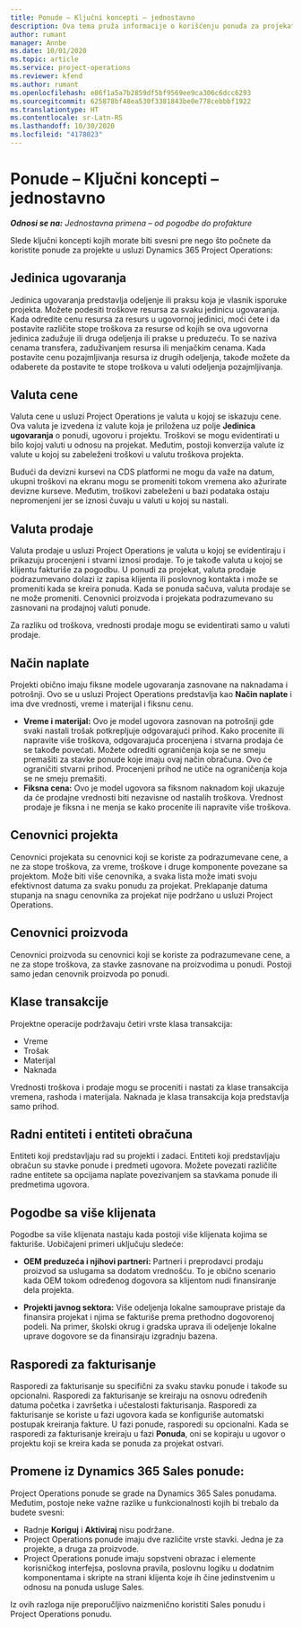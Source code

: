 ```yaml
---
title: Ponude – Ključni koncepti – jednostavno
description: Ova tema pruža informacije o korišćenju ponuda za projekat u usluzi Project Operations.
author: rumant
manager: Annbe
ms.date: 10/01/2020
ms.topic: article
ms.service: project-operations
ms.reviewer: kfend
ms.author: rumant
ms.openlocfilehash: e86f1a5a7b2859df5bf9569ee9ca306c6dcc6293
ms.sourcegitcommit: 625878bf48ea530f3381843be0e778cebbbf1922
ms.translationtype: HT
ms.contentlocale: sr-Latn-RS
ms.lasthandoff: 10/30/2020
ms.locfileid: "4178023"
---
```

# <a name="quotes---key-concepts---lite"></a>Ponude – Ključni koncepti – jednostavno

_**Odnosi se na:** Jednostavna primena – od pogodbe do profakture_


Slede ključni koncepti kojih morate biti svesni pre nego što počnete da koristite ponude za projekte u usluzi Dynamics 365 Project Operations:

## <a name="contracting-unit"></a>Jedinica ugovaranja

Jedinica ugovaranja predstavlja odeljenje ili praksu koja je vlasnik isporuke projekta. Možete podesiti troškove resursa za svaku jedinicu ugovaranja. Kada odredite cenu resursa za resurs u ugovornoj jedinici, moći ćete i da postavite različite stope troškova za resurse od kojih se ova ugovorna jedinica zadužuje ili druga odeljenja ili prakse u preduzeću. To se naziva cenama transfera, zaduživanjem resursa ili menjačkim cenama. Kada postavite cenu pozajmljivanja resursa iz drugih odeljenja, takođe možete da odaberete da postavite te stope troškova u valuti odeljenja pozajmljivanja.

## <a name="cost-currency"></a>Valuta cene

Valuta cene u usluzi Project Operations je valuta u kojoj se iskazuju cene. Ova valuta je izvedena iz valute koja je priložena uz polje **Jedinica ugovaranja** o ponudi, ugovoru i projektu. Troškovi se mogu evidentirati u bilo kojoj valuti u odnosu na projekat. Međutim, postoji konverzija valute iz valute u kojoj su zabeleženi troškovi u valutu troškova projekta.

Budući da devizni kursevi na CDS platformi ne mogu da važe na datum, ukupni troškovi na ekranu mogu se promeniti tokom vremena ako ažurirate devizne kurseve. Međutim, troškovi zabeleženi u bazi podataka ostaju nepromenjeni jer se iznosi čuvaju u valuti u kojoj su nastali.

## <a name="sales-currency"></a>Valuta prodaje

Valuta prodaje u usluzi Project Operations je valuta u kojoj se evidentiraju i prikazuju procenjeni i stvarni iznosi prodaje. To je takođe valuta u kojoj se klijentu fakturiše za pogodbu. U ponudi za projekat, valuta prodaje podrazumevano dolazi iz zapisa klijenta ili poslovnog kontakta i može se promeniti kada se kreira ponuda. Kada se ponuda sačuva, valuta prodaje se ne može promeniti. Cenovnici proizvoda i projekata podrazumevano su zasnovani na prodajnoj valuti ponude.

Za razliku od troškova, vrednosti prodaje mogu se evidentirati samo u valuti prodaje.

## <a name="billing-method"></a>Način naplate

Projekti obično imaju fiksne modele ugovaranja zasnovane na naknadama i potrošnji. Ovo se u usluzi Project Operations predstavlja kao **Način naplate** i ima dve vrednosti, vreme i materijal i fiksnu cenu.

- **Vreme i materijal:** Ovo je model ugovora zasnovan na potrošnji gde svaki nastali trošak potkrepljuje odgovarajući prihod. Kako procenite ili napravite više troškova, odgovarajuća procenjena i stvarna prodaja će se takođe povećati. Možete odrediti ograničenja koja se ne smeju premašiti za stavke ponude koje imaju ovaj način obračuna. Ovo će ograničiti stvarni prihod. Procenjeni prihod ne utiče na ograničenja koja se ne smeju premašiti.
- **Fiksna cena:** Ovo je model ugovora sa fiksnom naknadom koji ukazuje da će prodajne vrednosti biti nezavisne od nastalih troškova. Vrednost prodaje je fiksna i ne menja se kako procenite ili napravite više troškova.

## <a name="project-price-lists"></a>Cenovnici projekta

Cenovnici projekata su cenovnici koji se koriste za podrazumevane cene, a ne za stope troškova, za vreme, troškove i druge komponente povezane sa projektom. Može biti više cenovnika, a svaka lista može imati svoju efektivnost datuma za svaku ponudu za projekat. Preklapanje datuma stupanja na snagu cenovnika za projekat nije podržano u usluzi Project Operations.

## <a name="product-price-lists"></a>Cenovnici proizvoda

Cenovnici proizvoda su cenovnici koji se koriste za podrazumevane cene, a ne za stope troškova, za stavke zasnovane na proizvodima u ponudi. Postoji samo jedan cenovnik proizvoda po ponudi.

## <a name="transaction-classes"></a>Klase transakcije

Projektne operacije podržavaju četiri vrste klasa transakcija:

- Vreme
- Trošak
- Materijal
- Naknada

Vrednosti troškova i prodaje mogu se proceniti i nastati za klase transakcija vremena, rashoda i materijala. Naknada je klasa transakcija koja predstavlja samo prihod.

## <a name="work-entities-and-billing-entities"></a>Radni entiteti i entiteti obračuna

Entiteti koji predstavljaju rad su projekti i zadaci. Entiteti koji predstavljaju obračun su stavke ponude i predmeti ugovora. Možete povezati različite radne entitete sa opcijama naplate povezivanjem sa stavkama ponude ili predmetima ugovora.

## <a name="multi-customer-deals"></a>Pogodbe sa više klijenata

Pogodbe sa više klijenata nastaju kada postoji više klijenata kojima se fakturiše. Uobičajeni primeri uključuju sledeće:

- **OEM preduzeća i njihovi partneri:** Partneri i preprodavci prodaju proizvod sa uslugama sa dodatom vrednošću. To je obično scenario kada OEM tokom određenog dogovora sa klijentom nudi finansiranje dela projekta. 

- **Projekti javnog sektora:** Više odeljenja lokalne samouprave pristaje da finansira projekat i njima se fakturiše prema prethodno dogovorenoj podeli. Na primer, školski okrug i gradska uprava ili odeljenje lokalne uprave dogovore se da finansiraju izgradnju bazena.

## <a name="invoice-schedules"></a>Rasporedi za fakturisanje

Rasporedi za fakturisanje su specifični za svaku stavku ponude i takođe su opcionalni. Rasporedi za fakturisanje se kreiraju na osnovu određenih datuma početka i završetka i učestalosti fakturisanja. Rasporedi za fakturisanje se koriste u fazi ugovora kada se konfiguriše automatski postupak kreiranja fakture. U fazi ponude, rasporedi su opcionalni. Kada se rasporedi za fakturisanje kreiraju u fazi **Ponuda**, oni se kopiraju u ugovor o projektu koji se kreira kada se ponuda za projekat ostvari.

## <a name="changes-from-dynamics-365-sales-quote"></a>Promene iz Dynamics 365 Sales ponude:

Project Operations ponude se grade na Dynamics 365 Sales ponudama. Međutim, postoje neke važne razlike u funkcionalnosti kojih bi trebalo da budete svesni:

- Radnje **Koriguj** i **Aktiviraj** nisu podržane.
- Project Operations ponude imaju dve različite vrste stavki. Jedna je za projekte, a druga za proizvode.
- Project Operations ponude imaju sopstveni obrazac i elemente korisničkog interfejsa, poslovna pravila, poslovnu logiku u dodatnim komponentama i skripte na strani klijenta koje ih čine jedinstvenim u odnosu na ponuda usluge Sales.

Iz ovih razloga nije preporučljivo naizmenično koristiti Sales ponudu i Project Operations ponudu.
